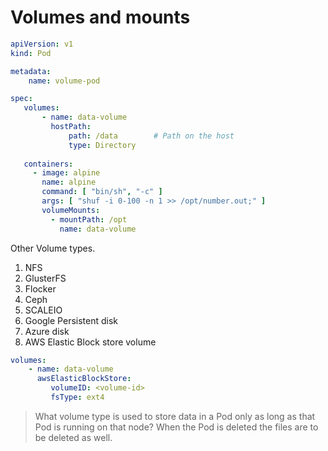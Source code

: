# Volumes and mounts

```yaml
apiVersion: v1
kind: Pod

metadata:
    name: volume-pod

spec:
   volumes:
       - name: data-volume
         hostPath:
             path: /data        # Path on the host
             type: Directory
   
   containers:
     - image: alpine
       name: alpine
       command: [ "bin/sh", "-c" ]
       args: [ "shuf -i 0-100 -n 1 >> /opt/number.out;" ]
       volumeMounts:
         - mountPath: /opt
           name: data-volume
```

Other Volume types.
1. NFS
1. GlusterFS
1. Flocker
1. Ceph
1. SCALEIO
1. Google Persistent disk
1. Azure disk
1. AWS Elastic Block store volume

```yaml
volumes:
    - name: data-volume
      awsElasticBlockStore:
         volumeID: <volume-id>
         fsType: ext4
```


> What volume type is used to store data in a Pod only as long as that Pod is running on that node? When the Pod is deleted the files are to be deleted as well.